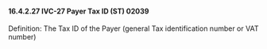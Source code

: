 #### 16.4.2.27 IVC-27 Payer Tax ID (ST) 02039

Definition: The Tax ID of the Payer (general Tax identification number or VAT number)
